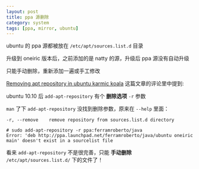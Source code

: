 ```yaml
---
layout: post
title: ppa 源删除
category: system
tags: [ppa, mirror, ubuntu]
---
```


ubuntu 的 ppa 源都被放在 `/etc/apt/sources.list.d` 目录

升级到 oneiric 版本后，之前添加的是 natty 的源，升级后 ppa 源没有自动升级

只能手动删除，重新添加一遍或手工修改

[Removing apt repository in ubuntu karmic koala](http://www.kelpdesign.com/tech-talk/remove-apt-repository-in-karmic)
这篇文章的评论里中提到:

ubuntu 10.10 后 `add-apt-repository` 有个 **删除选项** `-r` 参数

`man` 了下 `add-apt-repository` 没找到删除参数，原来在 `--help` 里面：

    -r, --remove    remove repository from sources.list.d directory

    # sudo add-apt-repository -r ppa:ferramroberto/java
    Error: 'deb http://ppa.launchpad.net/ferramroberto/java/ubuntu oneiric main' doesn't exist in a sourcelist file

看来 `add-apt-repository` 不是很完善，只能 **手动删除** `/etc/apt/sources.list.d/` 下的文件了！











